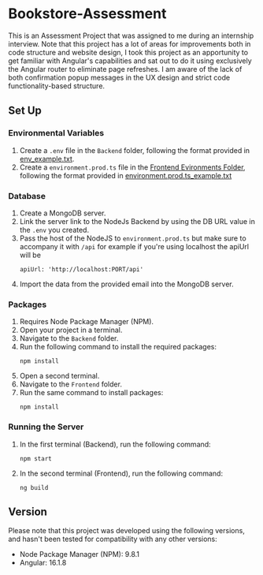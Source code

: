 # Bookstore-Assessment

This is an Assessment Project that was assigned to me during an internship interview. Note that this project has a lot of areas for improvements both in code structure and website design, I took this project as an apportunity to get familiar with Angular's capabilities and sat out to do it using exclusively the Angular router to eliminate page refreshes. I am aware of the lack of both confirmation popup messages in the UX design and strict code functionality-based structure.
## Set Up

### Environmental Variables
1. Create a `.env` file in the `Backend` folder, following the format provided in [env_example.txt](Backend/env_example.txt).
2. Create a `environment.prod.ts` file in the [Frontend Evironments Folder](Frontend/src/environments), following the format provided in [environment.prod.ts_example.txt](Frontend/src/environments/environment.prod.ts_example.txt)

### Database
1. Create a MongoDB server.
2. Link the server link to the NodeJs Backend by using the DB URL value in the `.env` you created.
3. Pass the host of the NodeJS to `environment.prod.ts` but make sure to accompany it with `/api` for example if you're using localhost the apiUrl will be
   ```shell
   apiUrl: 'http://localhost:PORT/api'
   ```
4. Import the data from the provided email into the MongoDB server.

### Packages
1. Requires Node Package Manager (NPM).
2. Open your project in a terminal.
3. Navigate to the `Backend` folder.
4. Run the following command to install the required packages:
   ```shell
   npm install
   ```
5. Open a second terminal.
6. Navigate to the `Frontend` folder.
7. Run the same command to install packages:
   ```shell
   npm install
   ```

### Running the Server
1. In the first terminal (Backend), run the following command:
   ```shell
   npm start
   ```
2. In the second terminal (Frontend), run the following command:
   ```shell
   ng build
   ```

## Version
Please note that this project was developed using the following versions, and hasn't been tested for compatibility with any other versions:
- Node Package Manager (NPM): 9.8.1
- Angular: 16.1.8
